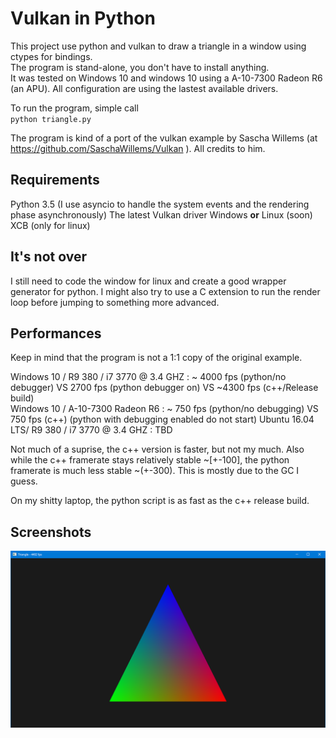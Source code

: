# Vulkan in Python

This project use python and vulkan to draw a triangle in a window using ctypes for bindings.  
The program is stand-alone, you don't have to install anything.  
It was tested on Windows 10 and windows 10 using a A-10-7300 Radeon R6 (an APU). All configuration are using the lastest available drivers.

To run the program, simple call  
`python triangle.py`

The program is kind of a port of the vulkan example by Sascha Willems (at <https://github.com/SaschaWillems/Vulkan> ). All credits to him.

## Requirements

Python 3.5 (I use asyncio to handle the system events and the rendering phase asynchronously)
The latest Vulkan driver
Windows **or** Linux (soon)
XCB (only for linux)

## It's not over

I still need to code the window for linux and create a good wrapper generator for python. I might also try to use a C extension to run the render loop before jumping to something more advanced.

## Performances

Keep in mind that the program is not a 1:1 copy of the original example.

Windows 10 / R9 380 / i7 3770 @ 3.4 GHZ : ~ 4000 fps (python/no debugger) VS 2700 fps (python debugger on) VS ~4300 fps (c++/Release build)  
Windows 10 / A-10-7300 Radeon R6 : ~ 750 fps (python/no debugging) VS 750 fps (c++)  (python with debugging enabled do not start)
Ubuntu 16.04 LTS/ R9 380 / i7 3770 @ 3.4 GHZ : TBD  

Not much of a suprise, the c++ version is faster, but not my much. Also while the c++ framerate stays relatively stable ~[+-100], the python framerate
 is much less stable ~(+-300). This is mostly due to the GC I guess.  

On my shitty laptop, the python script is as fast as the c++ release build.


## Screenshots

![Alt text](/images/win.png "Image")  